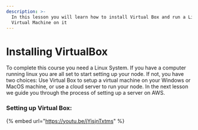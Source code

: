 ```yaml
---
description: >-
  In this lesson you will learn how to install Virtual Box and run a Linux
  Virtual Machine on it
---
```


# Installing VirtualBox

To complete this course you need a Linux System. If you have a computer running linux you are all set to start setting up your node. If not, you have two choices: Use Virtual Box to setup a virtual machine on your Windows or MacOS machine, or use a cloud server to run your node. In the next lesson we guide you through the process of setting up a server on AWS. 

### Setting up Virtual Box:

{% embed url="https://youtu.be/jYisjnTxtms" %}



